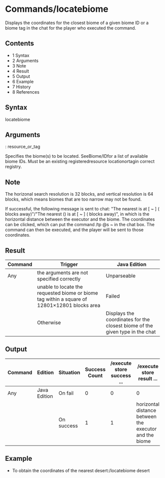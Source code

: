# Commands/locatebiome
Displays the coordinates for the closest biome of a given biome ID or a biome tag in the chat for the player who executed the command.

## Contents
- 1 Syntax
- 2 Arguments
- 3 Note
- 4 Result
- 5 Output
- 6 Example
- 7 History
- 8 References

## Syntax
locatebiome <biome>
## Arguments
<biome>: resource_or_tag

Specifies the biome(s) to be located. SeeBiome/IDfor a list of available biome IDs.
Must be an existing registeredresource locationortagin correct registry.
## Note
The horizonal search resolution is 32 blocks, and vertical resolution is 64 blocks, which means biomes that are too narrow may not be found.

If successful, the following message is sent to chat: "The nearest <biome name> is at [<x> ~ <z>] (<distance> blocks away)"/"The nearest <biome tag> (<biome name>) is at [<x> ~ <z>] (<distance> blocks away)", in which <distance> is the horizontal distance between the executor and the biome. The coordinates can be clicked, which can put the command /tp @s <x> ~ <z> in the chat box. The command can then be executed, and the player will be sent to those coordinates.

## Result




| Command | Trigger                                                                                      | Java Edition                                                                 |
|---------|----------------------------------------------------------------------------------------------|------------------------------------------------------------------------------|
| Any     | the arguments are not specified correctly                                                    | Unparseable                                                                  |
|         | unable to locate the requested biome or biome tag within a square of 12801×12801 blocks area | Failed                                                                       |
|         | Otherwise                                                                                    | Displays the coordinates for the closest biome of the given type in the chat |

## Output



| Command | Edition      | Situation  | Success Count | /execute store success ... | /execute store result ...                              |
|---------|--------------|------------|---------------|----------------------------|--------------------------------------------------------|
| Any     | Java Edition | On fail    | 0             | 0                          | 0                                                      |
|         |              | On success | 1             | 1                          | horizontal distance between the executor and the biome |

## Example
- To obtain the coordinates of the nearest desert:/locatebiome desert


